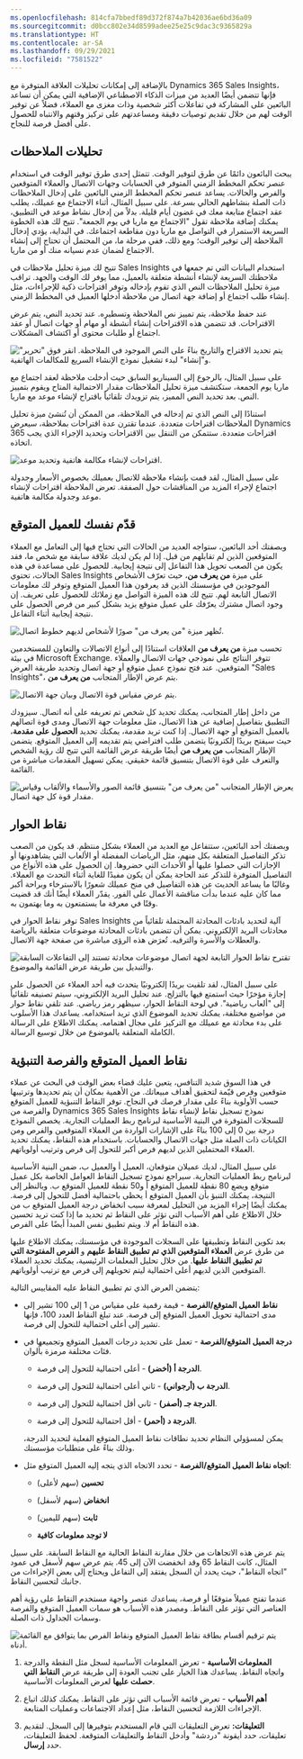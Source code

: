 ```yaml
---
ms.openlocfilehash: 814cfa7bbedf89d372f874a7b42036ae6bd36a09
ms.sourcegitcommit: d0bcc802e34d8599adee25e25c9dac3c9365829a
ms.translationtype: HT
ms.contentlocale: ar-SA
ms.lasthandoff: 09/29/2021
ms.locfileid: "7581522"
---
```

بالإضافة إلى إمكانات تحليلات العلاقة المتوفرة مع Dynamics 365 Sales Insights، فإنها تتضمن أيضًا العديد من ميزات الذكاء الاصطناعي الإضافية التي يمكن أن تساعد البائعين على المشاركة في تفاعلات أكثر شخصية وذات مغزى مع العملاء، فضلاً عن توفير الوقت لهم من خلال تقديم توصيات دقيقة ومساعدتهم على تركيز وقتهم والانتباه للحصول على أفضل فرصة للنجاح.

## <a name="notes-analytics"></a>تحليلات الملاحظات

يبحث البائعون دائمًا عن طرق لتوفير الوقت. تتمثل إحدى طرق توفير الوقت في استخدام عنصر تحكم المخطط الزمني المتوفر في الحسابات وجهات الاتصال والعملاء المتوقعين والفرص والحالات. يساعد عنصر تحكم المخطط الزمني البائعين على إدخال الملاحظات ذات الصلة بنشاطهم الحالي بسرعة. على سبيل المثال، أثناء الاجتماع مع عميلك، يطلب عقد اجتماع متابعة معك في غضون أيام قليلة. بدلاً من إدخال نشاط موعد في التطبيق، يمكنك إضافة ملاحظة تقول "الاجتماع مع ماريا في يوم الجمعة". تتيح لك هذه الخطوة السريعة الاستمرار في التواصل مع ماريا دون مقاطعة اجتماعك. في البداية، يؤدي إدخال الملاحظة إلى توفير الوقت؛ ومع ذلك، ففي مرحلة ما، من المحتمل أن تحتاج إلى إنشاء الاجتماع لضمان عدم نسيانه منك أو من ماريا.

تتيح لك ميزة تحليل ملاحظات في Sales Insights استخدام البيانات التي تم جمعها في ملاحظتك السريعة لإنشاء أنشطة متعلقة بالعميل، مما يوفر لك الوقت والجهد. تراقب ميزة تحليل الملاحظات النص الذي تقوم بإدخاله وتوفر اقتراحات ذكية للإجراءات، مثل إنشاء طلب اجتماع أو إضافة جهة اتصال من ملاحظة أدخلها العميل في المخطط الزمني.

عند حفظ ملاحظة، يتم تمييز نص الملاحظة وتسطيره. عند تحديد النص، يتم عرض الاقتراحات. قد تتضمن هذه الاقتراحات إنشاء أنشطة أو مهام أو جهات اتصال أو عقد اجتماع أو طلبات محتوى أو اكتشاف المشكلات.

![يتم تحديد الاقتراح والتاريخ بناءً على النص الموجود في الملاحظة. انقر فوق "تحرير" و"إنشاء" لبدء تشغيل نموذج الإنشاء السريع للمكالمات الهاتفية.](../media/notes-analytics.png)

على سبيل المثال، بالرجوع إلى السيناريو السابق حيث أدخلت ملاحظة لعقد اجتماع مع ماريا يوم الجمعة، ستكتشف ميزة تحليل الملاحظات مقدار الاحتمالية المتاح ويقوم بتمييز النص. بعد تحديد النص المميز، يتم تزويدك تلقائياً باقتراح لإنشاء موعد مع ماريا.

استنادًا إلى النص الذي تم إدخاله في الملاحظة، من الممكن أن تُنشئ ميزة تحليل الملاحظات اقتراحات متعددة. عندما تقترن عدة اقتراحات بملاحظة، سيعرض Dynamics 365 اقتراحات متعددة. ستتمكن من التنقل بين الاقتراحات وتحديد الإجراء الذي يجب اتخاذه.

![اقتراحات لإنشاء مكالمة هاتفية وتحديد موعد.](../media/suggestions.png)

على سبيل المثال، لقد قمت بإنشاء ملاحظة للاتصال بعميلك بخصوص الأسعار وجدولة اجتماع لإجراء المزيد من المناقشات حول الصفقة. تعرض الملاحظة اقتراحات لإنشاء موعد وجدولة مكالمة هاتفية.

## <a name="get-introduced-to-a-lead"></a>قدّم نفسك للعميل المتوقع

وبصفتك أحد البائعين، ستواجه العديد من الحالات التي تحتاج فيها إلى التعامل مع العملاء المتوقعين الذين لم تقابلهم من قبل. إذا لم يكن لديك علاقة سابقة مع شخص ما، فقد يكون من الصعب تحويل هذا التفاعل إلى نتيجة إيجابية. للحصول على مساعدة في هذه الحالات، تحتوي Sales Insights على ميزة **من يعرف من**، حيث تعرّف الأشخاص الموجودين في مؤسستك الذين قد يعرفون هذا العميل المتوقع وتوفر لك معلومات الاتصال التابعة لهم. تتيح لك هذه الميزة التواصل مع زملائك للحصول على تعريف. إن وجود اتصال مشترك يعرّفك على عميل متوقع يزيد بشكل كبير من فرص الحصول على نتيجة إيجابية أثناء التفاعل.

![تُظهر ميزة "من يعرف من" صورًا لأشخاص لديهم خطوط اتصال.](../media/who-knows-whom.png)

تحسب ميزة **من يعرف من** العلاقات استنادًا إلى أنواع الاتصالات والتعاون للمستخدمين في بيئة Microsoft Exchange. تتوفر النتائج على نموذجي جهات الاتصال والعملاء المتوقعين. عند فتح نموذج عميل متوقع أو جهة اتصال وتحديد طريقة العرض "Sales Insights"، يتم عرض الإطار المتجانب **من يعرف من**.

![يتم عرض مقياس قوة الاتصال وبيان جهة الاتصال.](../media/connection-strength-contact-details.png)

من داخل إطار المتجانب، يمكنك تحديد كل شخص تم تعريفه على أنه اتصال. سيزودك التطبيق بتفاصيل إضافية عن هذا الاتصال، مثل معلومات جهة الاتصال ومدى قوة اتصالهم بالعميل المتوقع أو جهة الاتصال. إذا كنت تريد مقدمة، يمكنك تحديد **الحصول على مقدمة**، حيث سيفتح بريدًا إلكترونيًا يتضمن طلب افتراضي يتم تقديمه إلى العميل المتوقع. يتضمن الإطار المتجانب **من يعرف من** أيضًا طريقة عرض القائمة التي تتيح لك رؤية الشخص والتعرف على قوة الاتصال بتنسيق قائمة حقيقي. يمكن تسهيل المقدمات مباشرة من القائمة.

![يعرض الإطار المتجانب "من يعرف من" بتنسيق قائمة الصور والأسماء والألقاب وقياس مقدار قوة كل جهة اتصال.](../media/list-format.png)

## <a name="talking-points"></a>نقاط الحوار

وبصفتك أحد البائعين، ستتفاعل مع العديد من العملاء بشكل منتظم. قد يكون من الصعب تذكر التفاصيل المتعلقة بكل منهم، مثل الرياضات المفضلة أو الألعاب التي يشاهدونها أو الإجازات التي حصلوا عليها أو الأحداث التي حضروها. إن الحصول على هذه الأنواع من التفاصيل المتوفرة للتذكر عند الحاجة يمكن أن يكون مفيدًا للغاية أثناء التحدث مع العملاء. وغالبًا ما يساعد الحديث عن هذه التفاصيل في منح عميلك شعورًا بالاسترخاء وبراحة أكبر مما كان عليه عندما بدأت مناقشة الأعمال على الفور. يقدّر العملاء أيضًا أنك قد قضيت وقتًا في معرفة ما يستمتعون به وما يهتمون به.

توفر نقاط الحوار في Sales Insights آلية لتحديد بادئات المحادثة المحتملة تلقائياً من محادثات البريد الإلكتروني.
يمكن أن تتضمن بادئات المحادثة موضوعات متعلقة بالرياضة والعطلات والأسرة والترفيه. تُعرَض هذه الرؤى مباشرة من صفحة جهة الاتصال.

![تقترح نقاط الحوار التابعة لجهة اتصال موضوعات محادثة تستند إلى التفاعلات السابقة والتبديل بين طريقة عرض القائمة والموضوع.](../media/talking-points.png)

على سبيل المثال، لقد تلقيت بريدًا إلكترونيًا يتحدث فيه أحد العملاء عن الحصول على إجازة مؤخرًا حيث استمتع فيها بالتزلج. عند تحليل البريد الإلكتروني، سيتم تصنيفه تلقائياً إلى "ألعاب رياضية". في لوحة النقاط الحوار، سيظهر رمز رياضي. عند تلقي نقاط حوار من مواضيع مختلفة، يمكنك تحديد الموضوع الذي تريد استخدامه. يساعدك هذا الأسلوب على بدء محادثة مع عميلك مع التركيز على مجال اهتمامه. يمكنك الاطلاع على الرسالة الكاملة المتعلقة بالموضوع من خلال توسيع الرسالة.

## <a name="predictive-lead-and-opportunity-scoring"></a>نقاط العميل المتوقع والفرصة التنبؤية

في هذا السوق شديد التنافس، يتعين عليك قضاء بعض الوقت في البحث عن عملاء متوقعين وفرص قيّمة لتحقيق أهداف مبيعاتك. من الأهمية بمكان أن يتم تحديدها وترتيبها حسب الأولوية بناءً على مقدار فرصك في النجاح. توفر النقاط التنبؤية للعميل المتوقع والفرصة من Dynamics 365 Sales Insights نموذج تسجيل نقاط لإنشاء نقاط للسجلات المتوفرة في البنية الأساسية لبرنامج ربط العمليات التجارية. يخصص النموذج درجة بين 0 إلى 100 بناءً على الإشارات الواردة من العملاء المتوقعين والفرص ومن الكيانات ذات الصلة مثل جهات الاتصال والحسابات. باستخدام هذه النقاط، يمكنك تحديد العملاء المحتملين الذين لديهم فرص أكبر للتحول إلى فرص وترتيب أولوياتهم.

على سبيل المثال، لديك عميلان متوقعان، العميل أ والعميل ب، ضمن البنية الأساسية لبرنامج ربط العمليات التجارية. سيراجع نموذج تسجيل النقاط العوامل الخاصة بكل عميل متوقع ويضع 80 نقطة للعميل المتوقع أ و50 نقطة للعميل المتوقع ب. وبالنظر إلى النتيجة، يمكنك التنبؤ بأن العميل المتوقع أ يحظى باحتمالية أفضل للتحول إلى فرصة. يمكنك أيضًا إجراء المزيد من التحليل لمعرفة سبب انخفاض درجة العميل المتوقع ب من خلال الاطلاع على أهم الأسباب التي تؤثر على النقاط ثم تحديد ما إذا كنت تريد تحسين هذه النقاط أم لا. ويتم تطبيق نفس المبدأ أيضًا على الفرص.

بعد تكوين النقاط وتطبيقها على السجلات الموجودة في مؤسستك، يمكنك الاطلاع عليها من طرق عرض **العملاء المتوقعين الذي تم تطبيق النقاط عليهم** و **الفرص المفتوحة التي تم تطبيق النقاط عليها**. من خلال تحليل المعلمات الرئيسية، يمكنك تحديد العملاء المتوقعين الذين لديهم أعلى احتمالية ليتم تحويلهم إلى فرص مع ترتيب أولوياتهم.

يتضمن العرض الذي تم تطبيق النقاط عليه المقاييس التالية:

-   **نقاط العميل المتوقع/الفرصة** - قيمة رقمية على مقياس من 1 إلى 100 تشير إلى مدى احتمالية تحويل العميل المتوقع إلى فرصة. عند تبلغ النقاط العدد 100، فإنها تشير إلى أعلى احتمالية للتحول إلى فرصة.

-   **درجة العميل المتوقع/الفرصة** - تعمل على تحديد درجات العميل المتوقع وتجميعها في فئات مختلفة مرمزة بألوان.

    -   **الدرجة أ (أخضر)** - أعلى احتمالية للتحول إلى فرصة.

    -   **الدرجة ب (أرجواني)** - ثاني أعلى احتمالية للتحول إلى فرصة.

    -   **الدرجة جـ (أصفر)** - ثاني أقل احتمالية للتحول إلى فرصة.

    -   **الدرجة د (أحمر)** - أقل احتمالية للتحول إلى فرصة.

    يمكن لمسؤولي النظام تحديد نطاقات نقاط العميل المتوقع الفعلية لتحديد الدرجة، وذلك بناءً على متطلبات مؤسستك.

-   **اتجاه نقاط العميل المتوقع/الفرصة** - تحدد الاتجاه الذي يتجه إليه العميل المتوقع مثل:

    -   **تحسين** (سهم لأعلى)

    -   **انخفاض** (سهم لأسفل)

    -   **ثابت** (سهم لليمين)

    -   **لا توجد معلومات كافية**

يتم عرض هذه الاتجاهات من خلال مقارنة النقاط الحالية مع النقاط السابقة. على سبيل المثال، كانت النقاط 65 وقد انخفضت الآن إلى
45. يتم عرض سهم لأسفل في عمود "اتجاه النقاط"، حيث يحدد أن السجل يفتقد إلى التفاعل ويحتاج إلى بعض الإجراءات من جانبك لتحسين النقاط.

عندما تفتح عميلاً متوقعًا أو فرصة، يساعدك عنصر واجهة مستخدم النقاط على رؤية أهم العناصر التي تؤثر على النقاط. ومصدر هذه الأسباب هو سمات العميل المتوقع والفرصة وسمات الجداول ذات الصلة.

![يتم ترقيم أقسام بطاقة نقاط العميل المتوقع ونقاط الفرص بما يتوافق مع القائمة أدناه.](../media/lead-score-opportunity-score.png)

1.  **المعلومات الأساسية** - تعرض المعلومات الأساسية لسجل مثل النقطة والدرجة واتجاه النقاط. يساعدك هذا الخيار على تجنب العودة إلى طريقة عرض **النقاط التي حصلت عليها** لعرض المعلومات الأساسية.

2.  **أهم الأسباب** - تعرض قائمة الأسباب التي تؤثر على النقاط. يمكنك كذلك اتباع الإجراءات اللازمة لتحسين النقاط، مثل إعداد الاجتماعات وعمليات المتابعة.

3.  **التعليقات:** تعرض التعليقات التي قام المستخدم بتوفيرها إلى السجل. لتقديم تعليقات، حدد أيقونة "دردشة" وأدخل النقاط والتعليقات المتوقعة. لحفظ التعليقات، حدد **إرسال**.
